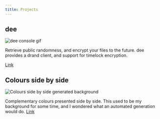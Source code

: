 ```yaml
---
title: Projects
---
```


## dee

![dee console gif](/images/dee.gif)

Retrieve public randomness, and encrypt your files to the future. dee provides a drand client, and support for timelock encryption.

[Link](https://github.com/thibmeu/drand-rs)


## Colours side by side

![Colours side by side generated background](/images/colours_side_by_side.png)

Complementary colours presented side by side. This used to be my background for some time, and I wondered what an automated generation would do.
[Link](/html/colours.html)

